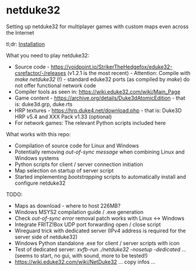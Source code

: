 # netduke32
Setting up netduke32 for multiplayer games with custom maps even across the Internet

tl;dr: [Installation](INSTALLATION.md)

What you need to play netduke32:

* Source code - https://voidpoint.io/StrikerTheHedgefox/eduke32-csrefactor/-/releases (v1.2.1 is the most recent) - Attention: Compile with *make netduke32* (!) - standard eduke32 ports (as compiled by *make*) do not offer functional network code
* Compiler tools as seen in: https://wiki.eduke32.com/wiki/Main_Page
* Game content - https://archive.org/details/Duke3dAtomicEdition - that is: duke3d.grp, duke.rts
* HRP textures - https://hrp.duke4.net/download.php - that is: Duke3D HRP v5.4 and XXX Pack v1.33 (optional)
* For network games: The relevant Python scripts included here

What works with this repo: 

* Compilation of source code for Linux and Windows
* Potentially removing *out-of-sync message* when combining Linux and Windows systems
* Python scripts for client / server connection initiation
* Map selection on startup of server script
* Started implementing *bootstrapping* scripts to automatically install and configure netduke32
  
TODO: 

* Maps as download - where to host 226MB?
* Windows MSYS2 compilation guide / .exe generation
* Check *out-of-sync error* removal patch works with Linux <-> Windows
* Integrate FRITZ!Box UDP port forwarding open / close script
* Wireguard trick with dedicated server (IPv4 address is required for the server side of netduke32)
* Windows Python standalone .exe for client / server scripts with icon
* Test of dedicated server: *xvfb-run ./netduke32 -nosetup -dedicated ...* (seems to start, no gui, with sound, more to be tested!)
* https://wiki.eduke32.com/wiki/NetDuke32 ... copy infos ...

